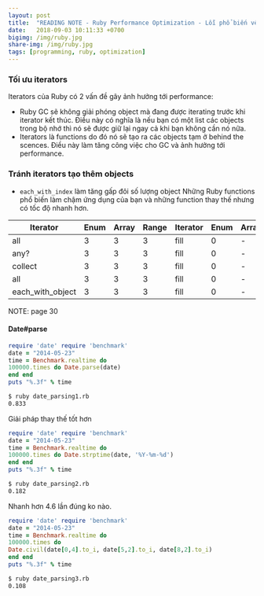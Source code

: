 ```yaml
---
layout: post
title:  "READING NOTE - Ruby Performance Optimization - Lỗi phổ biến về performance trong Ruby"
date:   2018-09-03 10:11:33 +0700
bigimg: /img/ruby.jpg
share-img: /img/ruby.jpg
tags: [programming, ruby, optimization]
---
```


### Tối ưu iterators

Iterators của Ruby có 2 vấn đề gây ảnh hưởng tới performance:
- Ruby GC sẽ không giải phóng object mà đang được iterating trước khi iterator kết thúc. Điều này có nghĩa là nếu bạn có một list các objects trong bộ nhớ thì nó sẽ được giữ lại ngay cả khi bạn không cần nó nữa.
- Iterators là functions do đó nó sẽ tạo ra các objects tạm ở behind the scences. Điều này làm tăng công việc cho GC và ảnh hưởng tới performance.

### Tránh iterators tạo thêm objects
- `each_with_index` làm tăng gấp đôi số lượng object
Những Ruby functions phổ biến làm chậm ứng dụng của bạn và những function thay thế nhưng có tốc độ nhanh hơn.

|      Iterator    | Enum | Array | Range |      Iterator    | Enum | Array | Range |
|------------------|----- |------ | ----- |------------------|----- |------ | ----- |
|        all       |  3   |   3   |   3   |        fill      |  0   |   -   |   -   |
|        any?      |  3   |   3   |   3   |        fill      |  0   |   -   |   -   | 
|        collect   |  3   |   3   |   3   |        fill      |  0   |   -   |   -   | 
|        all       |  3   |   3   |   3   |        fill      |  0   |   -   |   -   | 
| each_with_object |  3   |   3   |   3   |        fill      |  0   |   -   |   -   | 

NOTE: page 30

#### Date#parse
```ruby
require 'date' require 'benchmark'
date = "2014-05-23"
time = Benchmark.realtime do
100000.times do Date.parse(date)
end end
puts "%.3f" % time
```
```bash
$ ruby date_parsing1.rb
0.833
```
Giải pháp thay thế tốt hơn
```ruby
require 'date' require 'benchmark'
date = "2014-05-23"
time = Benchmark.realtime do
100000.times do Date.strptime(date, '%Y-%m-%d')
end end
puts "%.3f" % time
```

```bash
$ ruby date_parsing2.rb
0.182
```
Nhanh hơn 4.6 lần đúng ko nào.

```ruby
require 'date' require 'benchmark'
date = "2014-05-23"
time = Benchmark.realtime do
100000.times do
Date.civil(date[0,4].to_i, date[5,2].to_i, date[8,2].to_i)
end end
puts "%.3f" % time
```
```bash
$ ruby date_parsing3.rb
0.108
```